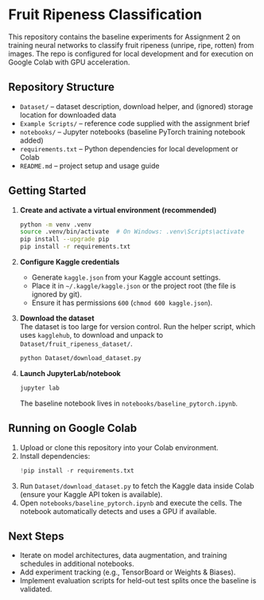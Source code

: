 # Fruit Ripeness Classification

This repository contains the baseline experiments for Assignment 2 on training neural networks to classify fruit ripeness (unripe, ripe, rotten) from images. The repo is configured for local development and for execution on Google Colab with GPU acceleration.

## Repository Structure

- `Dataset/` – dataset description, download helper, and (ignored) storage location for downloaded data  
- `Example Scripts/` – reference code supplied with the assignment brief  
- `notebooks/` – Jupyter notebooks (baseline PyTorch training notebook added)  
- `requirements.txt` – Python dependencies for local development or Colab  
- `README.md` – project setup and usage guide

## Getting Started

1. **Create and activate a virtual environment (recommended)**  
   ```bash
   python -m venv .venv
   source .venv/bin/activate  # On Windows: .venv\Scripts\activate
   pip install --upgrade pip
   pip install -r requirements.txt
   ```

2. **Configure Kaggle credentials**  
   - Generate `kaggle.json` from your Kaggle account settings.  
   - Place it in `~/.kaggle/kaggle.json` or the project root (the file is ignored by git).  
   - Ensure it has permissions `600` (`chmod 600 kaggle.json`).

3. **Download the dataset**  
   The dataset is too large for version control. Run the helper script, which uses `kagglehub`, to download and unpack to `Dataset/fruit_ripeness_dataset/`.
   ```bash
   python Dataset/download_dataset.py
   ```

4. **Launch JupyterLab/notebook**  
   ```bash
   jupyter lab
   ```
   The baseline notebook lives in `notebooks/baseline_pytorch.ipynb`.

## Running on Google Colab

1. Upload or clone this repository into your Colab environment.  
2. Install dependencies:
   ```python
   !pip install -r requirements.txt
   ```
3. Run `Dataset/download_dataset.py` to fetch the Kaggle data inside Colab (ensure your Kaggle API token is available).  
4. Open `notebooks/baseline_pytorch.ipynb` and execute the cells. The notebook automatically detects and uses a GPU if available.

## Next Steps

- Iterate on model architectures, data augmentation, and training schedules in additional notebooks.  
- Add experiment tracking (e.g., TensorBoard or Weights & Biases).  
- Implement evaluation scripts for held-out test splits once the baseline is validated.
